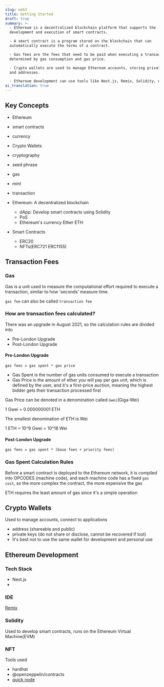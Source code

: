 ```yaml
---
slug: web3
title: Getting Started
draft: true
summary: >-
  - Ethereum is a decentralized blockchain platform that supports the
  development and execution of smart contracts.

  - A smart contract is a program stored on the blockchain that can
  automatically execute the terms of a contract.

  - Gas fees are the fees that need to be paid when executing a transaction,
  determined by gas consumption and gas price.

  - Crypto wallets are used to manage Ethereum accounts, storing private keys
  and addresses.

  - Ethereum development can use tools like Next.js, Remix, Solidity, etc.
ai_translation: true
---
```


## Key Concepts

- Ethereum
- smart contracts
- currency
- Crypto Wallets
- cryptography
- seed phrase
- gas
- mint
- transaction

- Ethereum: A decentralized blockchain

  - dApp: Develop smart contracts using Solidity
  - PoS
  - Ethereum's currency Ether ETH

- Smart Contracts
  - ERC20
  - NFTs(ERC721 ERC1155)

## Transaction Fees

### Gas

Gas is a unit used to measure the computational effort required to execute a transaction, similar to how 'seconds' measure time.

`gas fee` can also be called `transaction fee`

### How are transaction fees calculated?

There was an upgrade in August 2021, so the calculation rules are divided into

- Pre-London Upgrade
- Post-London Upgrade

#### Pre-London Upgrade

`gas fees = gas spent * gas price`

- Gas Spent is the number of gas units consumed to execute a transaction
- Gas Price is the amount of ether you will pay per gas unit, which is defined by the user, and it's a first-price auction, meaning the highest bidder gets their transaction processed first

Gas Price can be denoted in a denomination called `Gwei`(Giga-Wei)

1 Gwei = 0.000000001 ETH

The smallest denomination of ETH is Wei

1 ETH = 10^9 Gwei = 10^18 Wei

#### Post-London Upgrade

`gas fees = gas spent * (base fees + priority fees)`

### Gas Spent Calculation Rules

Before a smart contract is deployed to the Ethereum network, it is compiled into OPCODES (machine code), and each machine code has a fixed `gas cost`, so the more complex the contract, the more expensive the gas

ETH requires the least amount of gas since it's a simple operation

## Crypto Wallets

Used to manage accounts, connect to applications

- address (shareable and public)
- private keys (do not share or disclose, cannot be recovered if lost)
- It's best not to use the same wallet for development and personal use

## Ethereum Development

### Tech Stack

- Next.js
-

### IDE

[Remix](https://remix.ethereum.org/)

### Solidity

Used to develop smart contracts, runs on the Ethereum Virtual Machine(EVM)

### NFT

Tools used

- hardhat
- @openzeppelin/contracts
- [quick node](https://www.quicknode.com/)
